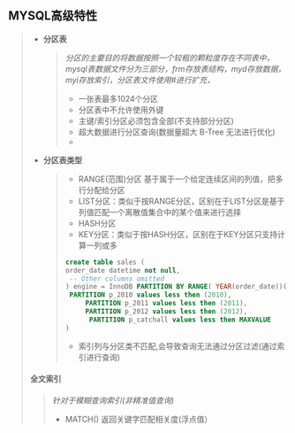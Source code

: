 ## MYSQL高级特性

> - **分区表**
>
>   > *分区的主要目的将数据按照一个较粗的颗粒度存在不同表中，mysql表数据文件分为三部分，frm存放表结构，myd存放数据，myi存放索引，分区表文件使用#进行扩充，*
>   >
>   > - 一张表最多1024个分区
>   > - 分区表中不允许使用外键
>   > - 主键/索引分区必须包含全部(不支持部分分区)
>   > - 超大数据进行分区查询(数据量超大 B-Tree 无法进行优化)
>   > - 
>   >
>
> - **分区表类型**
>
>   > - RANGE(范围)分区  基于属于一个给定连续区间的列值，把多行分配给分区
>   > - LIST分区：类似于按RANGE分区，区别在于LIST分区是基于列值匹配一个离散值集合中的某个值来进行选择
>   > - HASH分区
>   > - KEY分区：类似于按HASH分区，区别在于KEY分区只支持计算一列或多
>   >
>   > ~~~sql
>   > create table sales (
>   > order_date datetime not null,
>   >  -- Other columns omitted
>   > ) engine = InnoDB PARTITION BY RANGE( YEAR(order_date))(
>   >  PARTITION p_2010 values less then (2010),
>   >      PARTITION p_2011 values less then (2011),
>   >      PARTITION p_2012 values less then (2012),
>   >       PARTITION p_catchall values less then MAXVALUE
>   > )
>   > ~~~
>   >
>   > - 索引列与分区类不匹配,会导致查询无法通过分区过滤(通过索引进行查询)
>
> #### **全文索引**
>
> > *针对于模糊查询索引(非精准值查询)*
> >
> > - MATCH() 返回关键字匹配相关度(浮点值）
>
> 

